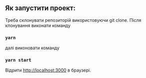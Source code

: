 ## Як запустити проект:

Треба склонувати репозиторій використовуючи git clone.
Після клонування виконати команду

### `yarn`  


далі виконовати команду 

### `yarn start `

Відрити  [http://localhost:3000](http://localhost:3000) в браузері.
